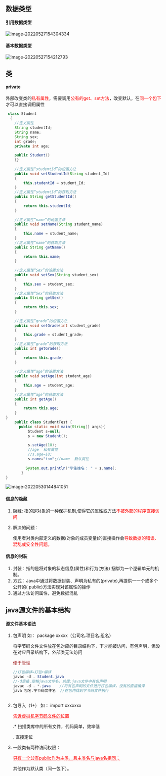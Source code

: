 ## 数据类型

[参考]: https://blog.csdn.net/qq_37577735/article/details/88958406

#### 引用数据类型
![image-20220527154304334](https://user-images.githubusercontent.com/107198282/181000547-3a37fa91-63a6-4eaf-b084-eab7c9606695.png)


#### 基本数据类型
![image-20220527154212793](https://user-images.githubusercontent.com/107198282/181000507-5114b3fd-7452-4cf8-b96c-417733397649.png)



## 类

#### private

外部改变类的<font color='red'>私有属性</font>，需要调用<font color='red'>公有的get、set方法</font>，改变默认，在<font color='red'>同一个包下</font>才可以直接调用属性

~~~java
 class Student
  {
	//定义属性
	String studentId;
	String name;
	String sex;
	int grade;
	private int age;
	
	public Student()
	{}
	
	//定义属性“studentId”的设置方法
	public void setStudentId(String student_Id)
	{
		this.studentId = student_Id;
	}
	//定义属性“studentId”的获取方法
	public String getStudentId()
	{
		return this.studentId;
	}
	
	//定义属性“name”的设置方法
	public void setName(String student_name)
	{
		this.name = student_name;
	}
	//定义属性“name”的获取方法
	public String getName()
	{
		return this.name;
	}
	
	//定义属性“Sex”的设置方法
	public void setSex(String student_sex)
	{
		this.sex = student_sex;
	}
	//定义属性“Sex”的获取方法
	public String getSex()
	{
		return this.sex;
	}
	
	//定义属性“grade”的设置方法
	public void setGrade(int student_grade)
	{
		this.grade = student_grade;
	}
	//定义属性“grade”的获取方法
	public int getGrade()
	{
		return this.grade;
	}
	
	//定义属性“age”的设置方法
    public void setAge(int student_age)
	{
		this.age = student_age;
	}
	//定义属性“age”的获取方法
	public int getAge()
	{
		return this.age;
	}
}
    public class StudentTest {
      public static void main(String[] args){
	      Student s=null;
	      s = new Student();
          
	      s.setAge(18);
          //age  私有属性
          //s.age=18;
		  s.name="tom";//name  默认属性
		 
	     System.out.println("学生姓名： " + s.name);
       }
}
~~~
![image-20220530144841051](https://user-images.githubusercontent.com/107198282/181000714-e1bd7268-7bf1-4cb1-ab72-06aeb2bb2048.png)


#### 信息的隐藏

1. 隐藏: 指的是对象的一种保护机制,使得它的属性或方法<font color='red'>不被外部的程序直接访问</font>

2. 解决的问题：

   使用者对类内部定义的数据(对象的成员变量)的直接操作会<font color='red'>导致数据的错误、混乱或安全性问题。</font>

#### 信息的封装

1. 封装：指的是将对象的状态信息(属性)和行为(方法) 捆绑为一个逻辑单元的机制。
2. 方式：Java中通过将数据封装、声明为私有的(private),再提供一一个或多个公开的( public)方法实现对该属性的操作
3. 通过方法访问属性，避免数据混乱

## java源文件的基本结构

#### 源文件基本语法

1. 包声明     如： package   xxxxx（公司名.项目名.组名）

   将字节码文件文件放在包对应的目录结构下，下才能被访问，有包声明，但没在对应目录结构下，外部类无法访问

   <font color='brown'>便于管理</font>

   ~~~java
   //打包编译=打包+编译
   javac -d . Student.java
   //-d空格.空格java文件名，前提:java文件中有包声明  
   javac -d . *.java    //将有包声明的文件进行打包编译，没有的直接编译
   java 包名.字节码文件名  //在包内找到字节码文件执行    
      
   ~~~

2. 包导入（1+）   如： import  xxxxxxx

    <font color='red'><u>告诉虚拟机字节码文件的位置</u></font>

   .*   扫描类库中的所有文件，代码简单，效率低

   .     直接定位

3. 一般类有两种访问权限：

   <font color='red'><u>只有一个公有public作为主类，且主类名与java名相同；</u></font>

   其他作为默认类（同一包下）。
